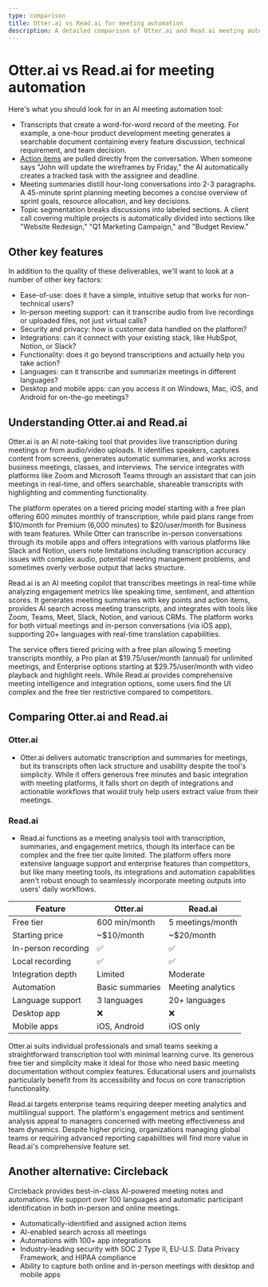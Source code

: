 ```yaml
---
type: comparison
title: Otter.ai vs Read.ai for meeting automation
description: A detailed comparison of Otter.ai and Read.ai meeting automation tools covering transcription, action items, summaries, and key features like ease-of-use, integrations, and language support.
---
```


# Otter.ai vs Read.ai for meeting automation

Here's what you should look for in an AI meeting automation tool:  
* Transcripts that create a word-for-word record of the meeting. For example, a one-hour product development meeting generates a searchable document containing every feature discussion, technical requirement, and team decision.
* [Action items](/releases/add-action-items-to-meetings) are pulled directly from the conversation. When someone says "John will update the wireframes by Friday," the AI automatically creates a tracked task with the assignee and deadline.
* Meeting summaries distill hour-long conversations into 2-3 paragraphs. A 45-minute sprint planning meeting becomes a concise overview of sprint goals, resource allocation, and key decisions.
* Topic segmentation breaks discussions into labeled sections. A client call covering multiple projects is automatically divided into sections like "Website Redesign," "Q1 Marketing Campaign," and "Budget Review."

## Other key features
In addition to the quality of these deliverables, we'll want to look at a number of other key factors:
* Ease-of-use: does it have a simple, intuitive setup that works for non-technical users?
* In-person meeting support: can it transcribe audio from live recordings or uploaded files, not just virtual calls?
* Security and privacy: how is customer data handled on the platform?
* Integrations: can it connect with your existing stack, like HubSpot, Notion, or Slack?
* Functionality: does it go beyond transcriptions and actually help you take action?
* Languages: can it transcribe and summarize meetings in different languages?
* Desktop and mobile apps: can you access it on Windows, Mac, iOS, and Android for on-the-go meetings?

## Understanding Otter.ai and Read.ai
Otter.ai is an AI note-taking tool that provides live transcription during meetings or from audio/video uploads. It identifies speakers, captures content from screens, generates automatic summaries, and works across business meetings, classes, and interviews. The service integrates with platforms like Zoom and Microsoft Teams through an assistant that can join meetings in real-time, and offers searchable, shareable transcripts with highlighting and commenting functionality.

The platform operates on a tiered pricing model starting with a free plan offering 600 minutes monthly of transcription, while paid plans range from $10/month for Premium (6,000 minutes) to $20/user/month for Business with team features. While Otter can transcribe in-person conversations through its mobile apps and offers integrations with various platforms like Slack and Notion, users note limitations including transcription accuracy issues with complex audio, potential meeting management problems, and sometimes overly verbose output that lacks structure.

Read.ai is an AI meeting copilot that transcribes meetings in real-time while analyzing engagement metrics like speaking time, sentiment, and attention scores. It generates meeting summaries with key points and action items, provides AI search across meeting transcripts, and integrates with tools like Zoom, Teams, Meet, Slack, Notion, and various CRMs. The platform works for both virtual meetings and in-person conversations (via iOS app), supporting 20+ languages with real-time translation capabilities.

The service offers tiered pricing with a free plan allowing 5 meeting transcripts monthly, a Pro plan at $19.75/user/month (annual) for unlimited meetings, and Enterprise options starting at $29.75/user/month with video playback and highlight reels. While Read.ai provides comprehensive meeting intelligence and integration options, some users find the UI complex and the free tier restrictive compared to competitors.

## Comparing Otter.ai and Read.ai

### Otter.ai

* Otter.ai delivers automatic transcription and summaries for meetings, but its transcripts often lack structure and usability despite the tool's simplicity. While it offers generous free minutes and basic integration with meeting platforms, it falls short on depth of integrations and actionable workflows that would truly help users extract value from their meetings.

### Read.ai

* Read.ai functions as a meeting analysis tool with transcription, summaries, and engagement metrics, though its interface can be complex and the free tier quite limited. The platform offers more extensive language support and enterprise features than competitors, but like many meeting tools, its integrations and automation capabilities aren't robust enough to seamlessly incorporate meeting outputs into users' daily workflows.

| Feature | Otter.ai | Read.ai |
|---------|----------|---------|
| Free tier | 600 min/month | 5 meetings/month |
| Starting price | ~$10/month | ~$20/month |
| In-person recording | ✅ | ✅ |
| Local recording | ✅ | ✅ |
| Integration depth | Limited | Moderate |
| Automation | Basic summaries | Meeting analytics |
| Language support | 3 languages | 20+ languages |
| Desktop app | ❌ | ❌ |
| Mobile apps | iOS, Android | iOS only |

Otter.ai suits individual professionals and small teams seeking a straightforward transcription tool with minimal learning curve. Its generous free tier and simplicity make it ideal for those who need basic meeting documentation without complex features. Educational users and journalists particularly benefit from its accessibility and focus on core transcription functionality.

Read.ai targets enterprise teams requiring deeper meeting analytics and multilingual support. The platform's engagement metrics and sentiment analysis appeal to managers concerned with meeting effectiveness and team dynamics. Despite higher pricing, organizations managing global teams or requiring advanced reporting capabilities will find more value in Read.ai's comprehensive feature set.

## Another alternative: Circleback
Circleback provides best-in-class AI-powered meeting notes and automations. We support over 100 languages and automatic participant identification in both in-person and online meetings.
* Automatically-identified and assigned action items
* AI-enabled search across all meetings
* Automations with 100+ app integrations
* Industry-leading security with SOC 2 Type II, EU-U.S. Data Privacy Framework, and HIPAA compliance
* Ability to capture both online and in-person meetings with desktop and mobile apps